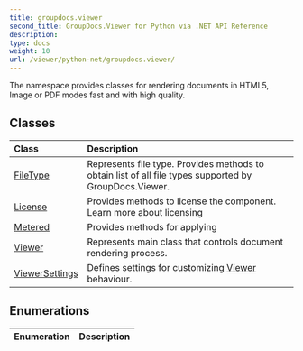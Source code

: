 ```yaml
---
title: groupdocs.viewer
second_title: GroupDocs.Viewer for Python via .NET API Reference
description: 
type: docs
weight: 10
url: /viewer/python-net/groupdocs.viewer/
---
```



The namespace provides classes for rendering documents in HTML5, Image or PDF modes fast and with high quality.

## Classes
| Class | Description |
| :- | :- |
|[FileType](/viewer/python-net/groupdocs.viewer/filetype/)|Represents file type. Provides methods to obtain list of all file types supported by GroupDocs.Viewer.|
|[License](/viewer/python-net/groupdocs.viewer/license/)|Provides methods to license the component. Learn more about licensing|
|[Metered](/viewer/python-net/groupdocs.viewer/metered/)|Provides methods for applying|
|[Viewer](/viewer/python-net/groupdocs.viewer/viewer/)|Represents main class that controls document rendering process.|
|[ViewerSettings](/viewer/python-net/groupdocs.viewer/viewersettings/)|Defines settings for customizing [Viewer](/viewer/python-net/groupdocs.viewer/viewer/) behaviour.|
## Enumerations
| Enumeration | Description |
| :- | :- |

